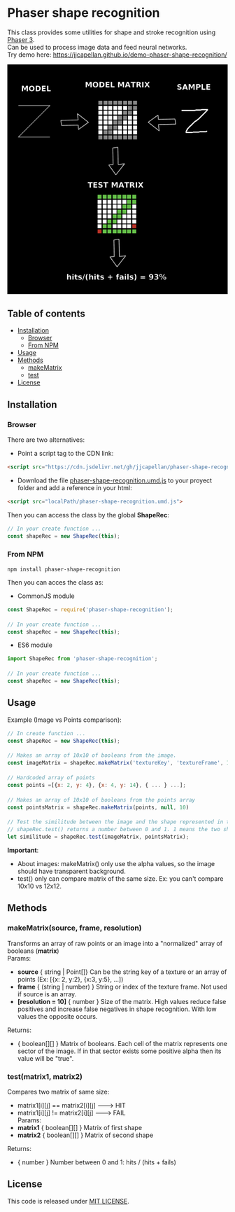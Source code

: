 # Phaser shape recognition
This class provides some utilities for shape and stroke recognition using [Phaser 3](http://phaser.io/).  
Can be used to process image data and feed neural networks.  
Try demo here: https://jjcapellan.github.io/demo-phaser-shape-recognition/

<p align="center">
<img alt="workflow" src="./imgs/working.png"/>
</p>

## Table of contents
* [Installation](#Installation)
  * [Browser](#Browser)
  * [From NPM](#From-NPM)
* [Usage](#Usage) 
* [Methods](#Methods)
  * [makeMatrix](#makematrix)
  * [test](#test)
* [License](#License)

## Installation
### Browser
There are two alternatives:
* Point a script tag to the CDN link:
```html
<script src="https://cdn.jsdelivr.net/gh/jjcapellan/phaser-shape-recognition/dist/phaser-shape-recognition.umd.js">
``` 
* Download the file [phaser-shape-recognition.umd.js](https://cdn.jsdelivr.net/gh/jjcapellan/phaser-shape-recognition/dist/phaser-shape-recognition.umd.js) to your proyect folder and add a reference in your html:
```html
<script src="localPath/phaser-shape-recognition.umd.js">
``` 
Then you can access the class by the global **ShapeRec**:
```javascript
// In your create function ...
const shapeRec = new ShapeRec(this); 
```

### From NPM
```
npm install phaser-shape-recognition
```
Then you can acces the class as:
* CommonJS module
```javascript
const ShapeRec = require('phaser-shape-recognition');

// In your create function ...
const shapeRec = new ShapeRec(this); 
```

* ES6 module
```javascript
import ShapeRec from 'phaser-shape-recognition';

// In your create function ...
const shapeRec = new ShapeRec(this); 
```

## Usage
Example (Image vs Points comparison):
```javascript
// In create function ...
const shapeRec = new ShapeRec(this);

// Makes an array of 10x10 of booleans from the image.
const imageMatrix = shapeRec.makeMatrix('textureKey', 'textureFrame', 10);

// Hardcoded array of points
const points =[{x: 2, y: 4}, {x: 4, y: 14}, { ... } ...];

// Makes an array of 10x10 of booleans from the points array
const pointsMatrix = shapeRec.makeMatrix(points, null, 10)

// Test the similitude between the image and the shape represented in the points array
// shapeRec.test() returns a number between 0 and 1. 1 means the two shapes are identical and 0 the opposite.
let similitude = shapeRec.test(imageMatrix, pointsMatrix);
```
**Important**:
* About images: makeMatrix() only use the alpha values, so the image should have transparent background.
* test() only can compare matrix of the same size. Ex: you can't compare 10x10 vs 12x12. 

## Methods
### <a id="makematrix"></a> makeMatrix(source, frame, resolution)
Transforms an array of raw points or an image into a "normalized" array of booleans (**matrix**)  
Params:
* **source** { string | Point[]} Can be the string key of a texture or an array of points (Ex: [{x: 2, y:2}, {x:3, y:5}, ...])
* **frame** { (string | number) } String or index of the texture frame. Not used if source is an array.
* **[resolution = 10]** { number } Size of the matrix. High values reduce false positives and increase false negatives in shape recognition. With low values the opposite occurs.    

Returns:
* { boolean[][] } Matrix of booleans. Each cell of the matrix represents one sector of the image. If in that sector exists some positive alpha then its value will be "true".

### <a id="test"></a> test(matrix1, matrix2)
Compares two matrix of same size: 
* matrix1\[i]\[j] == matrix2\[i]\[j] ---> HIT  
* matrix1\[i]\[j] != matrix2\[i]\[j] ---> FAIL  
Params:
* **matrix1** { boolean[][] } Matrix of first shape
* **matrix2** { boolean[][] } Matrix of second shape    

Returns:
* { number } Number between 0 and 1: hits / (hits + fails)

## License
This code is released under [MIT LICENSE](https://raw.githubusercontent.com/jjcapellan/phaser-shape-recognition/master/LICENSE).